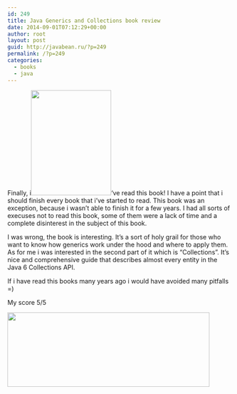 ```yaml
---
id: 249
title: Java Generics and Collections book review
date: 2014-09-01T07:12:29+00:00
author: root
layout: post
guid: http://javabean.ru/?p=249
permalink: /?p=249
categories:
  - books
  - java
---
```

Finally, i<img class="alignleft" src="http://akamaicovers.oreilly.com/images/9780596527754/cat.gif" alt="" width="180" height="236" />&#8216;ve read this book! I have a point that i should finish every book that i&#8217;ve started to read. This book was an exception, because i wasn&#8217;t able to finish it for a few years. I had all sorts of execuses not to read this book, some of them were a lack of time and a complete disinterest in the subject of this book.

I was wrong, the book is interesting. It&#8217;s a sort of holy grail for those who want to know how generics work under the hood and where to apply them. As for me i was interested in the second part of it which is &#8220;Collections&#8221;. It&#8217;s nice and comprehensive guide that describes almost every entity in the Java 6 Collections API.

If i have read this books many years ago i would have avoided many pitfalls =)

My score 5/5

<img class="alignnone" src="http://i0.wp.com/keventertainment.files.wordpress.com/2011/08/5star.jpg?resize=454%2C167" alt="" width="454" height="167" />

&nbsp;